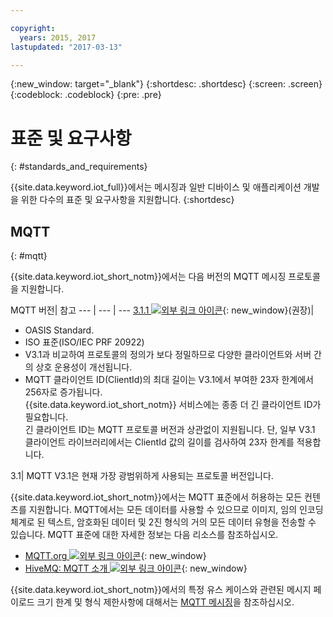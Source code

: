 ```yaml
---

copyright:
  years: 2015, 2017
lastupdated: "2017-03-13"

---
```


{:new_window: target="\_blank"}
{:shortdesc: .shortdesc}
{:screen: .screen}
{:codeblock: .codeblock}
{:pre: .pre}
# 표준 및 요구사항
{: #standards_and_requirements}

{{site.data.keyword.iot_full}}에서는 메시징과 일반 디바이스 및 애플리케이션 개발을 위한 다수의 표준 및 요구사항을 지원합니다.
{:shortdesc}


<!-- ## Blockchain
{: #blockchain}

{{site.data.keyword.iot_short_notm}} supports the following versions of the Hyperledger fabric:
- 0.5

## Python
{: #python}

Support for MQTT over SSL requires at least Python v2.7.9 or v3.4, and OpenSSL v1.0.1.
-->

## MQTT
{: #mqtt}

{{site.data.keyword.iot_short_notm}}에서는 다음 버전의 MQTT 메시징 프로토콜을 지원합니다.

MQTT 버전| 참고
--- | --- | ---
[3.1.1 ![외부 링크 아이콘](../../../icons/launch-glyph.svg "외부 링크 아이콘")](https://www.oasis-open.org/standards#mqttv3.1.1){: new_window}(권장)| <ul><li>OASIS Standard.<li>ISO 표준(ISO/IEC PRF 20922) <li>V3.1과 비교하여 프로토콜의 정의가 보다 정밀하므로 다양한 클라이언트와 서버 간의 상호 운용성이 개선됩니다. <li>MQTT 클라이언트 ID(ClientId)의 최대 길이는 V3.1에서 부여한 23자 한계에서 256자로 증가됩니다. </br>{{site.data.keyword.iot_short_notm}} 서비스에는 종종 더 긴 클라이언트 ID가 필요합니다. </br>긴 클라이언트 ID는 MQTT 프로토콜 버전과 상관없이 지원됩니다. 단, 일부 V3.1 클라이언트 라이브러리에서는 ClientId 값의 길이를 검사하여 23자 한계를 적용합니다.</ul>
3.1| MQTT V3.1은 현재 가장 광범위하게 사용되는 프로토콜 버전입니다.

{{site.data.keyword.iot_short_notm}}에서는 MQTT 표준에서 허용하는 모든 컨텐츠를 지원합니다. MQTT에서는 모든 데이터를 사용할 수 있으므로 이미지, 임의 인코딩 체계로 된 텍스트, 암호화된 데이터 및 2진 형식의 거의 모든 데이터 유형을 전송할 수 있습니다. MQTT 표준에 대한 자세한 정보는 다음 리소스를 참조하십시오.
- [MQTT.org ![외부 링크 아이콘](../../../icons/launch-glyph.svg "외부 링크 아이콘")](http://mqtt.org/){: new_window}
- [HiveMQ: MQTT 소개 ![외부 링크 아이콘](../../../icons/launch-glyph.svg "외부 링크 아이콘")](http://www.hivemq.com/blog/mqtt-essentials-part-1-introducing-mqtt){: new_window}

{{site.data.keyword.iot_short_notm}}에서의 특정 유스 케이스와 관련된 메시지 페이로드 크기 한계 및 형식 제한사항에 대해서는 [MQTT 메시징](mqtt/index.html)을 참조하십시오.
